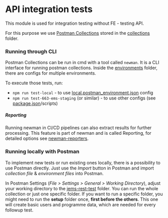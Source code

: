 # API integration tests

This module is used for integration testing without FE - testing API.

For this purpose we use [Postman Collections](https://www.postman.com/collection/) stored in the
[collections](collections) folder.

### Running through CLI
Postman Collections can be run in cmd with a tool called `newman`. It is a CLI interface for running postman
collections. Inside the [environments](environments) folder, there are configs for multiple environments.

To execute those tests, run:
- `npm run test-local` - to use [local.postman_environment.json](environments/local.postman_environment.json) config
- `npm run test-663-ems-staging` (or similar) - to use other configs (see [package.json](package.json)/scripts)
##### Reporting
Running newman in CI/CD pipelines can also extract results for further processing. This feature is part of newman and
is called Reporting, for detailed options see [newman-reporters](https://github.com/postmanlabs/newman#using-reporters-with-newman).

### Running locally with Postman
To implement new tests or run existing ones locally, there is a possibility to use Postman directly. Just use the _Import_ button
in Postman and import _collection file_ & _environment files_ into Postman.

In Postman Settings (_File > Settings > General > Working Directory_), adjust your working directory to the
[jems-rest-test](../jems-rest-test) folder. You can run the whole collection or just one specific folder. If you want to
run a specific folder, you might need to run the **setup** folder once, **first before the others**. This one will create basic
users and programme data, which are needed for every followup test.